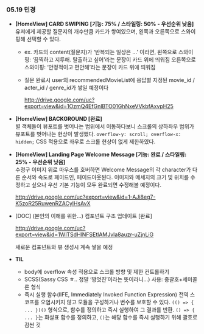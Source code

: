 ### 05.19 민경

- **[HomeView] CARD SWIPING [기능: 75% / 스타일링: 50% - 우선순위 낮음]**<br>
유저에게 제공할 질문지의 개수만큼 카드가 쌓여있으며, 왼쪽과 오른쪽으로 스와이핑해 선택할 수 있다.
    - ex. 카드의 content(질문지)가 ‘반복되는 일상은 …’ 이라면, 
    왼쪽으로 스와이핑: ‘끔찍하고 지루해. 탈출하고 싶어’라는 문장이 카드 위에 띄워짐
    오른쪽으로 스와이핑: ‘안정적이고 편안해’라는 문장이 카드 위에 띄워짐
    - 질문 완료시 user의 recommendedMovieList에 응답별 지정된 movie_id / acter_id / genre_id가 쌓일 예정이다
        
        http://drive.google.com/uc?export=view&id=1OzmQ4EfGnlBTO01GhNxeVVkbfAxvpH25
        

- **[HomeView] BACKGROUND [완료]** <br>
별 객체들이 뷰포트를 벗어나는 범위에서 이동하다보니 스크롤의 상하좌우 범위가 뷰포트를 벗어나는 현상이 발생했다. `overflow-y: scroll; overflow-x: hidden;` CSS 적용으로 좌우로 스크롤 현상이 없게 제한하였다.

- **[HomeView] Landing Page Welcome Message [기능: 완료 / 스타일링: 25% - 우선순위 낮음]** <br>
수정구 이미지 위로 마우스를 호버하면 Welcome Message의 각 character가 다른 순서와 속도로 페이드인, 페이드아웃된다. 이미지와 메세지의 크기 및 위치를 수정하고 싶으나 우선 기본 기능이 모두 완료되면 수정해볼 예정이다.
    
    http://drive.google.com/uc?export=view&id=1-AJi8eg7-K5zoR25RuwenRZACylHsAvX
    
- [DOC] (본인의 이해를 위한…) 컴포넌트 구조 업데이트 [완료]
    
    http://drive.google.com/uc?export=view&id=1WlTSdHlNFSEtlAMJvla8auzr-uZjnLiG
    
    새로운 컴포넌트와 뷰 생성시 계속 쌓을 예정
    

- **TIL**
    - body에 overflow 속성 적용으로 스크롤 방향 및 제한 컨트롤하기
    - SCSS(Sassy CSS ㅎ.. 정말 ‘짱멋진’이라는 뜻이라니…) 사용: 중괄호+세미콜론 형식
    - 즉시 실행 함수(IIFE, Immediately Invoked Function Expression)
    전역 스코프를 오염시키지 않고 모듈을 구성하거나 변수를 보호할 수 있다.
    `(() => { ... })()` 형식으로, 함수를 정의하고 즉시 실행하여 그 결과를 반환.
    `() => { ... }`는 화살표 함수를 정의하고, `()`는 해당 함수를 즉시 실행하기 위해 괄호로 감싼 것